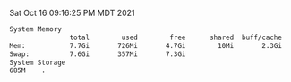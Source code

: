 Sat Oct 16 09:16:25 PM MDT 2021
```bash
System Memory
               total        used        free      shared  buff/cache   available
Mem:           7.7Gi       726Mi       4.7Gi        10Mi       2.3Gi       6.6Gi
Swap:          7.6Gi       357Mi       7.3Gi
System Storage
685M	.
```
